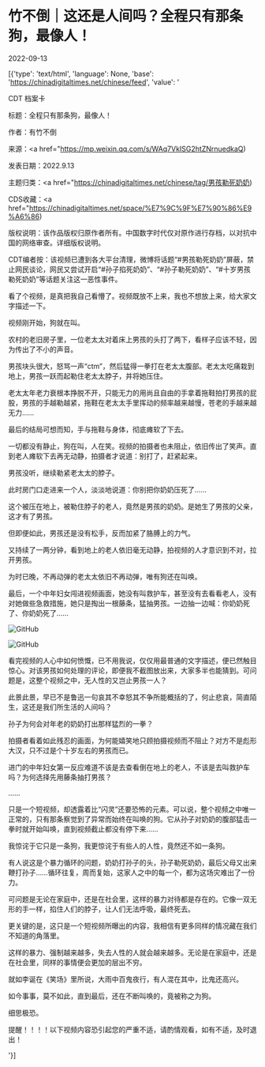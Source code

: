 # 竹不倒｜这还是人间吗？全程只有那条狗，最像人！

2022-09-13

[{'type': 'text/html', 'language': None, 'base': 'https://chinadigitaltimes.net/chinese/feed', 'value': '

CDT 档案卡

标题：全程只有那条狗，最像人！

作者：有竹不倒

来源：<a href="https://mp.weixin.qq.com/s/WAq7VkISG2htZNrnuedkaQ)

发表日期：2022.9.13

主题归类：<a href="https://chinadigitaltimes.net/chinese/tag/男孩勒死奶奶)

CDS收藏：<a href="https://chinadigitaltimes.net/space/%E7%9C%9F%E7%90%86%E9%A6%86)

版权说明：该作品版权归原作者所有。中国数字时代仅对原作进行存档，以对抗中国的网络审查。详细版权说明。





CDT编者按：该视频已遭到各大平台清理，微博将话题“#男孩勒死奶奶”屏蔽，禁止网民谈论，网民又尝试开启“#孙子掐死奶奶”、“#孙子勒死奶奶”、“#十岁男孩勒死奶奶”等话题关注这一恶性事件。

看了个视频，是真把我自己看懵了。视频既放不上来，我也不想放上来，给大家文字描述一下。

视频刚开始，狗就在叫。

农村的老旧房子里，一位老太太对着床上男孩的头打了两下，看样子应该不轻，因为传出了不小的声音。

男孩块头很大，怒骂一声“ctm”，然后猛得一拳打在老太太腹部。老太太吃痛栽到地上，男孩一跃而起勒住老太太脖子，并将她压住。

老太太年老力衰根本挣脱不开，只能无力的用尚且自由的手拿着拖鞋拍打男孩的屁股，男孩的手越勒越紧，拖鞋在老太太手里挥动的频率越来越慢，苍老的手越来越无力……

最后的结局可想而知，手与拖鞋与身体，彻底瘫软了下去。

一切都没有静止，狗在叫，人在笑。视频的拍摄者也未阻止，依旧传出了笑声。直到老人瘫软下去再无动静，拍摄者才说道：别打了，赶紧起来。

男孩没听，继续勒紧老太太的脖子。

此时房门口走进来一个人，淡淡地说道：你别把你奶奶压死了……

这个被压在地上，被勒住脖子的老人，竟然是男孩的奶奶。是她生了男孩的父亲，这才有了男孩。

但即便如此，男孩还是没有松手，反而加紧了胳膊上的力气。

又持续了一两分钟，看到地上的老人依旧毫无动静，拍视频的人才意识到不对，拉开男孩。

为时已晚，不再动弹的老太太依旧不再动弹，唯有狗还在叫唤。

最后，一个中年妇女闯进视频画面，她没有叫救护车，甚至没有去看看老人，没有对她做些急救措施，她只是掏出一根藤条，猛抽男孩。一边抽一边喊：你奶奶死了、你奶奶死了……

![GitHub](https://chinadigitaltimes.net/chinese/files/2022/09/post-686988-63205c819e1b6.png)

![GitHub](https://chinadigitaltimes.net/chinese/files/2022/09/post-686988-63205c83d927d.png)

看完视频的人心中如何愤慨，已不用我说，仅仅用最普通的文字描述，便已然触目惊心。对该男孩如何处理的评论，即便我不截图放出来，大家多半也能猜到。可问题是，这整个视频之中，无人性的又岂止男孩一人？

此景此景，早已不是鲁迅一句哀其不幸怒其不争所能概括的了，何止悲哀，简直陌生，这还是我们所生活的人间吗？

孙子为何会对年老的奶奶打出那样猛烈的一拳？

拍摄者看着如此残忍的画面，为何能嬉笑地只顾拍摄视频而不阻止？对方不是彪形大汉，只不过是个十岁左右的男孩而已。

进门的中年妇女第一反应难道不该是去查看倒在地上的老人，不该是去叫救护车吗？为何选择先用藤条抽打男孩？

……

只是一个短视频，却透露着比“闪灵”还要恐怖的元素。可以说，整个视频之中唯一正常的，只有那条察觉到了异常而始终在叫唤的狗。它从孙子对奶奶的腹部猛击一拳时就开始叫唤，直到视频截止都没有停下来……

我惊诧于它只是一条狗，我更惊诧于有些人的人性，竟然还不如一条狗。

有人说这是个暴力循环的问题，奶奶打孙子的头，孙子勒死奶奶，最后父母又出来鞭打孙子……循环往复，周而复始，这家人之中的每一个，都为这场灾难出了一份力。

可问题是无论在家庭中，还是在社会里，这样的暴力对待都是存在的。它像一双无形的手一样，掐住人们的脖子，让人们无法呼吸，最终死去。

更关键的是，这只是一个短视频所曝出的内容，我相信有更多同样的情况藏在我们不知道的角落里。

这样的暴力、强制越来越多，失去人性的人就会越来越多。无论是在家庭中，还是在社会里，同样的事情便会更加的层出不穷。

就如李诞在《笑场》里所说，大雨中百鬼夜行，有人混在其中，比鬼还高兴。

如今事事，莫不如此，直到最后，还在不断叫唤的，竟被称之为狗。

细思极恐。



提醒！！！！以下视频内容恐引起您的严重不适，请酌情观看，如有不适，及时退出！

'}]